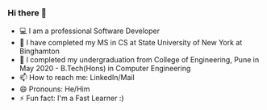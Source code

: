 ### Hi there 👋

<!--
**ShivamButale/ShivamButale** is a ✨ _special_ ✨ repository because its `README.md` (this file) appears on your GitHub profile.
-->
- 💻 I am a professional Software Developer 
- 🔭 I have completed my MS in CS at State University of New York at Binghamton
- 🌱 I completed my undergraduation from College of Engineering, Pune in May 2020  - B.Tech(Hons) in Computer Engineering
- 📫 How to reach me: LinkedIn/Mail
- 😄 Pronouns: He/Him
- ⚡ Fun fact: I'm a Fast Learner :)

